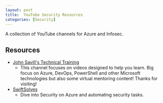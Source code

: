 ```yaml
---
layout: post
title:  YouTube Security Resources
categories: [Security]
---
```


A collection of YouTube channels for Azure and Infosec.

## Resources

+ [John Savill's Technical Training](https://www.youtube.com/c/NTFAQGuy/videos)
  - This channel focuses on videos designed to help you learn. Big focus on Azure, DevOps, PowerShell and other Microsoft technologies but also some virtual mentoring content! Thanks for visiting!
+ [SwiftSolves](https://www.youtube.com/channel/UCwFmix7vM-Awcgxku8pHxQg/videos)
  - Dive into Security on Azure and automating security tasks.
